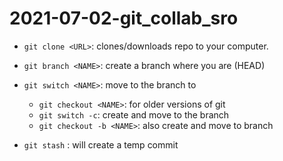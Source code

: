 # 2021-07-02-git_collab_sro

- `git clone <URL>`: clones/downloads repo to your computer.
- `git branch <NAME>`: create a branch <NAME> where you are (HEAD)
- `git switch <NAME>`: move to the branch to <NAME>
	- `git checkout <NAME>`: for older versions of git
	- `git switch -c`: create and move to the branch <NAME>
	- `git checkout -b <NAME>`: also create and move to branch <NAME>	
	
- `git stash` : will create a temp commit
